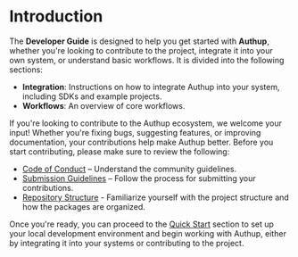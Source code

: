 # Introduction

The **Developer Guide** is designed to help you get started with **Authup**, 
whether you're looking to contribute to the project,
integrate it into your own system, or understand basic workflows. 
It is divided into the following sections:

- **Integration**: Instructions on how to integrate Authup into your system, including SDKs and example projects.
- **Workflows**: An overview of core workflows.

If you're looking to contribute to the Authup ecosystem, we welcome your input! 
Whether you're fixing bugs, suggesting features, or improving documentation, your contributions help make Authup better.
Before you start contributing, please make sure to review the following:
- [Code of Conduct](code-of-conduct.md) – Understand the community guidelines.
- [Submission Guidelines](submission-guidelines.md) – Follow the process for submitting your contributions.
- [Repository Structure](./repository-structure.md) -  Familiarize yourself with the project structure and how the packages are organized.

Once you're ready, you can proceed to the [Quick Start](./quick-start.md) section to set up your local 
development environment and begin working with Authup,
either by integrating it into your systems or contributing to the project.



